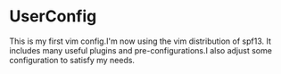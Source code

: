 # UserConfig
This is my first vim config.I'm now using the vim distribution of spf13.
It includes many useful plugins and pre-configurations.I also adjust some configuration to satisfy my needs.

